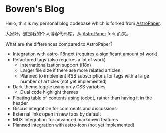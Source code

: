 # Bowen's Blog

Hello, this is my personal blog codebase which is forked from [AstroPaper](https://github.com/satnaing/astro-paper).

大家好，这是我的个人博客代码库，从 [AstroPaper](https://github.com/satnaing/astro-paper) fork 而来。

What are the differences compared to AstroPaper?

- Integration with astro-i18next (requires a significant amount of work)
- Refactored tags (also requires a lot of work)
  - Internationalization support (i18n)
  - Larger file size if there are more related articles
  - Planned to implement RSS subscriptions for tags with a large number of articles (not yet implemented)
- Dark theme toggle using only CSS variables
  - Dual code highlight themes
- Floating table of contents using tocbot, rather than having it in the header
- Giscus integration for comments and discussions
- External links open in new tabs by default
- MDX integration for advanced markdown features
- Planned integration with astro-icon (not yet implemented)

